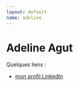 ```yaml
---
layout: default
name: adeline
---
```


# Adeline Agut

Quelques liens :

* [mon profil LinkedIn](https://fr.linkedin.com/in/adelineagut/)
